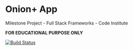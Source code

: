 # Onion+ App

Milestone Project - Full Stack Frameworks - Code Institute

**FOR EDUCATIONAL PURPOSE ONLY**

[![Build Status](https://travis-ci.org/jordy-silva/CI-OnionPlus-MSP.svg?branch=master)](https://travis-ci.org/jordy-silva/CI-OnionPlus-MSP)